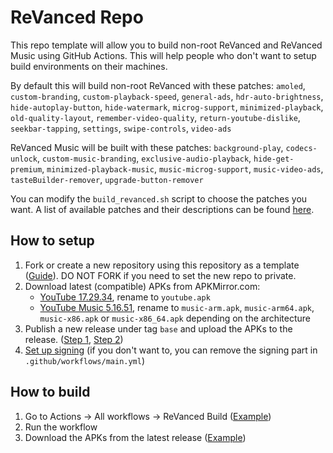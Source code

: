 # ReVanced Repo
This repo template will allow you to build non-root ReVanced and ReVanced Music using GitHub Actions. This will help people who don't want to setup build environments on their machines.

By default this will build non-root ReVanced with these patches: `amoled`, `custom-branding`, `custom-playback-speed`, `general-ads`, `hdr-auto-brightness`, `hide-autoplay-button`, `hide-watermark`, `microg-support`, `minimized-playback`, `old-quality-layout`, `remember-video-quality`, `return-youtube-dislike`, `seekbar-tapping`, `settings`, `swipe-controls`, `video-ads`

ReVanced Music will be built with these patches: `background-play`, `codecs-unlock`, `custom-music-branding`, `exclusive-audio-playback`, `hide-get-premium`, `minimized-playback-music`, `music-microg-support`, `music-video-ads`, `tasteBuilder-remover`, `upgrade-button-remover`

You can modify the `build_revanced.sh` script to choose the patches you want. A list of available patches and their descriptions can be found [here](https://github.com/LeddaZ/revanced-patches).

## How to setup
1. Fork or create a new repository using this repository as a template ([Guide](https://docs.github.com/en/repositories/creating-and-managing-repositories/creating-a-repository-from-a-template)). DO NOT FORK if you need to set the new repo to private.
2. Download latest (compatible) APKs from APKMirror.com:
     - [YouTube 17.29.34](https://www.apkmirror.com/apk/google-inc/youtube/youtube-17-29-34-release/), rename to `youtube.apk`
     - [YouTube Music 5.16.51](https://www.apkmirror.com/apk/google-inc/youtube-music/youtube-music-5-16-51-release/), rename to `music-arm.apk`, `music-arm64.apk`, `music-x86.apk` or `music-x86_64.apk` depending on the architecture
3. Publish a new release under tag `base` and upload the APKs to the release. ([Step 1](images/release_1.png), [Step 2](images/release_2.png))
4. [Set up signing](signing.md) (if you don't want to, you can remove the signing part in `.github/workflows/main.yml`)

## How to build
1. Go to Actions -> All workflows -> ReVanced Build ([Example](images/workflow_run.png))
2. Run the workflow
3. Download the APKs from the latest release ([Example](images/build_release.png))
